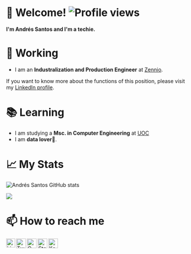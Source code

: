 # 👋 Welcome! ![Profile views](https://gpvc.arturio.dev/data-andres-santos)

**I'm Andrés Santos and I'm a techie.** 

# 🦾 Working
- I am an **Industralization and Production Engineer** at [Zennio](https://www.zennio.com/). 

If you want to know more about the functions of this position, please visit my [LinkedIn profile](https://www.linkedin.com/in/data-andres-santos/).

# 📚 Learning

- I am studying a **Msc. in Computer Engineering** at [UOC](https://studies.uoc.edu/en/study-at-the-uoc)
- I am **data lover**💖.

# 📈 My Stats
![Andrés Santos GitHub stats](https://github-readme-stats.vercel.app/api?username=data-andres-santos&show_icons=false&theme=vue&layout=compact&hide_title=true&include_all_commits=true)

<a href="https://github.com/anuraghazra/github-readme-stats">
  <img align="center" src="https://github-readme-stats.anuraghazra1.vercel.app/api/top-langs/?username=data-andres-santos&layout=compact&theme=vue" />
</a>


# 📫 How to reach me

  <a href="https://www.linkedin.com/in/data-andres-santos/">
    <img align="left" alt="Linkedin" width="24px" src="https://github.com/data-andres-santos/data-andres-santos/blob/master/resources/Linkedin.svg"/>
  </a>
  
   <a href="https://twitter.com/asantos_data">
    <img align="left" alt="Twitter" width="26px" src="https://github.com/data-andres-santos/data-andres-santos/blob/master/resources/Twitter.svg"/> </a>
  
  <a href="mailto:santossanzandres@gmail.com">
    <img align="left" alt="Gmail" width="26px" src="https://github.com/data-andres-santos/data-andres-santos/blob/master/resources/Gmail.svg"/>  </a>

 <a href="https://stackoverflow.com/users/13103923/asantz96">
    <img align="left" alt="Stack Overflow" width="26px" src="https://github.com/data-andres-santos/data-andres-santos/blob/master/resources/Stackoverflow.svg"/> </a>
  
<a href="https://www.kaggle.com/andressantossanz">
    <img align="left" alt="Kaggle" width="26px" src="https://github.com/data-andres-santos/data-andres-santos/blob/master/resources/Kaggle.svg"/> </a>
